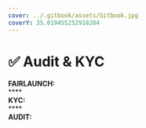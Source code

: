 ```yaml
---
cover: ../.gitbook/assets/Gitbook.jpg
coverY: 35.019455252918284
---
```


# ✅ Audit & KYC

**FAIRLAUNCH:**\
****\
**KYC:**\
****\
**AUDIT:**
